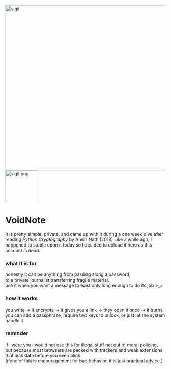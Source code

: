 <img width="520" height="520" alt="sigil" src="https://github.com/user-attachments/assets/462684c1-eb68-4ddd-b1b7-b46a003219cc" />
  <img src="static/logo.png" width="100" alt="sigil.png">


# VoidNote

It is pretty simple, private, and came up with it during a one week dive after reading *Python Cryptography* by Anish Nath (2018) Like a while ago, I happened to stuble upon it today so I decided to upload it here as this account is dead.

### what it is for
honestly it can be anything from passing along a password,  
to a private journalist transferring fragile material.  
use it when you want a message to exist only long enough to do its job >_>

### how it works
you write → it encrypts → it gives you a link → they open it once → it burns.  
you can add a passphrase, require two keys to unlock, or just let the system handle it.

### reminder
if i were you i would not use this for illegal stuff not out of moral policing,  
but because most browsers are packed with trackers and weak extensions that leak data before you even blink.  
(none of this is encouragement for bad behavior, it is just practical advice.)
